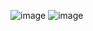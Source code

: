 ![image](https://github.com/karinz112/real-time-character-counter/assets/64262016/1b7a85fe-a442-40c0-b6f9-3159ac69cf00)
![image](https://github.com/karinz112/real-time-character-counter/assets/64262016/d0d13c56-3c63-44ef-996a-ab96acf3ac10)
